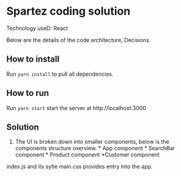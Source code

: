 # Spartez coding solution 

Technology useD:  React

Below are the details of the code architecture, Decisions.

## How to install 
Run `yarn install` to pull all dependencies.

## How to run

Run `yarn start` start the server at http://localhost:3000

## Solution
1. The UI is broken down into smaller components, below is the components structure overview.
          * App component
              * SearchBar component
              * Product component
                  *Customer component

  index.js and its sytle main.css provides entry into the app.

